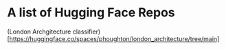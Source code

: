 # A list of Hugging Face Repos 

(London Archgitecture classifier)[https://huggingface.co/spaces/phoughton/london_architecture/tree/main]
